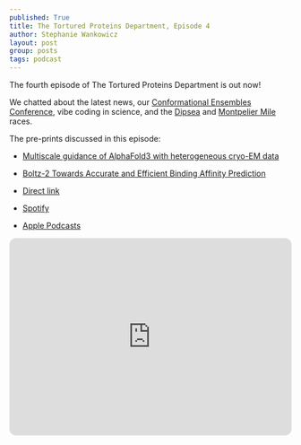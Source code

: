 ```yaml
---
published: True
title: The Tortured Proteins Department, Episode 4
author: Stephanie Wankowicz
layout: post
group: posts
tags: podcast
---
```


The fourth episode of The Tortured Proteins Department is out now!

We chatted about the latest news, our [Conformational Ensembles Conference](https://conformationalensembles.github.io/), vibe coding in science, and the [Dipsea](https://www.dipsea.org/) and [Montpelier Mile](https://www.onionriver.com/pages/montpelier-mile) races.

The pre-prints discussed in this episode:

- [Multiscale guidance of AlphaFold3 with heterogeneous cryo-EM data](https://www.arxiv.org/abs/2506.04490)
- [Boltz-2 Towards Accurate and Efficient Binding Affinity Prediction](https://jeremywohlwend.com/assets/boltz2.pdf)


- [Direct link](http://cdn.fraserlab.com/audio/TTPD_4.mp3)
- [Spotify](https://open.spotify.com/episode/2SLVfTl22cNpyHPl3wkgz2?si=Ct04P0WtScigeW_Eqlcb7A)
- [Apple Podcasts](https://podcasts.apple.com/us/podcast/the-tortured-proteins-department/id1802420696?i=1000712890508)

<iframe style="border-radius:12px" src="https://open.spotify.com/embed/episode/2SLVfTl22cNpyHPl3wkgz2?utm_source=generator" width="100%" height="352" frameBorder="0" allowfullscreen="" allow="autoplay; clipboard-write; encrypted-media; fullscreen; picture-in-picture" loading="lazy"></iframe>
